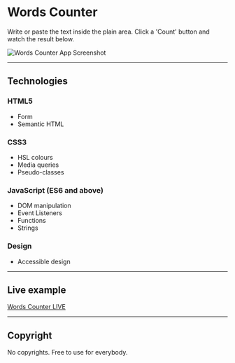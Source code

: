 # Words Counter

Write or paste the text inside the plain area. Click a 'Count' button and watch the result below.

![Words Counter App Screenshot](https://small-projects.s3.eu-west-2.amazonaws.com/wordsCounter/capture.jpg)

---

## Technologies

### HTML5

* Form
* Semantic HTML

### CSS3

* HSL colours
* Media queries
* Pseudo-classes

### JavaScript (ES6 and above)

* DOM manipulation
* Event Listeners
* Functions
* Strings

### Design

* Accessible design

---

## Live example

[Words Counter LIVE](https://small-projects.s3.eu-west-2.amazonaws.com/wordsCounter/index.html)

---

## Copyright

No copyrights. Free to use for everybody.
